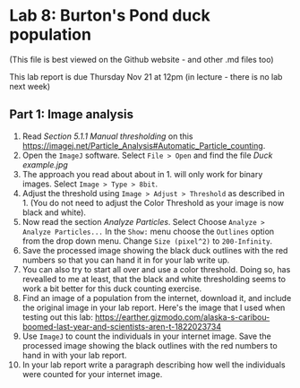 # Lab 8: Burton's Pond duck population
(This file is best viewed on the Github website - and other .md files too)

This lab report is due Thursday Nov 21 at 12pm (in lecture - there is no lab next week)

## Part 1: Image analysis
1. Read _Section 5.1.1 Manual thresholding_ on this https://imagej.net/Particle_Analysis#Automatic_Particle_counting.
2. Open the `ImageJ` software. Select `File > Open` and find the file _Duck example.jpg_
3. The approach you read about about in 1. will only work for binary images. Select `Image > Type > 8bit`.
4. Adjust the threshold using `Image > Adjust > Threshold` as described in 1. (You do not need to adjust the Color Threshold as your image is now black and white).
5. Now read the section _Analyze Particles_. Select Choose `Analyze > Analyze Particles...` In the `Show:` menu choose the `Outlines` option from the drop down menu. Change `Size (pixel^2)` to `200-Infinity`.
6. Save the processed image showing the black duck outlines with the red numbers so that you can hand it in for your lab write up.
7. You can also try to start all over and use a color threshold. Doing so, has revealled to me at least, that the black and white thresholding seems to work a bit better for this duck counting exercise.
8. Find an image of a population from the internet, download it, and include the original image in your lab report. Here's the image that I used when testing out this lab: https://earther.gizmodo.com/alaska-s-caribou-boomed-last-year-and-scientists-aren-t-1822023734
9. Use `ImageJ` to count the individuals in your internet image. Save the processed image showing the black outlines with the red numbers to hand in with your lab report.
10. In your lab report write a paragraph describing how well the individuals were counted for your internet image.

